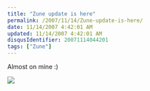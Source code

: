 ```yaml
---
title: "Zune update is here"
permalink: /2007/11/14/Zune-update-is-here/
date: 11/14/2007 4:42:01 AM
updated: 11/14/2007 4:42:01 AM
disqusIdentifier: 20071114044201
tags: ["Zune"]
---
```

Almost on mine :)

![](http://farm3.static.flickr.com/2329/2005513336_66f540335e_o.jpg)
